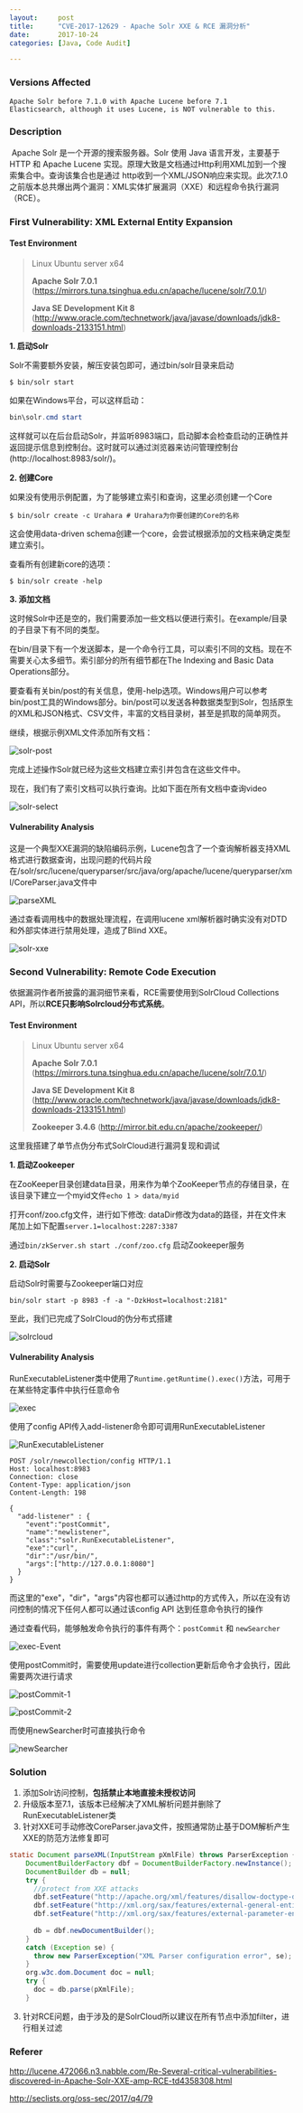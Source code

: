```yaml
---
layout:     post
title:      "CVE-2017-12629 - Apache Solr XXE & RCE 漏洞分析"
date:       2017-10-24
categories: [Java, Code Audit]

---
```


### Versions Affected

```
Apache Solr before 7.1.0 with Apache Lucene before 7.1
Elasticsearch, although it uses Lucene, is NOT vulnerable to this.
```

### Description

​	Apache Solr 是一个开源的搜索服务器。Solr 使用 Java 语言开发，主要基于 HTTP 和 Apache Lucene 实现。原理大致是文档通过Http利用XML加到一个搜索集合中。查询该集合也是通过 http收到一个XML/JSON响应来实现。此次7.1.0之前版本总共爆出两个漏洞：XML实体扩展漏洞（XXE）和远程命令执行漏洞（RCE）。

### First Vulnerability:  XML External Entity Expansion

#### Test Environment

> Linux Ubuntu server x64
>
> **Apache Solr 7.0.1** (https://mirrors.tuna.tsinghua.edu.cn/apache/lucene/solr/7.0.1/)
>
> **Java SE Development Kit 8** (http://www.oracle.com/technetwork/java/javase/downloads/jdk8-downloads-2133151.html)  
>

**1. 启动Solr**

Solr不需要额外安装，解压安装包即可，通过bin/solr目录来启动

```shell
$ bin/solr start
```

如果在Windows平台，可以这样启动：

```powershell
bin\solr.cmd start
```

这样就可以在后台启动Solr，并监听8983端口，启动脚本会检查启动的正确性并返回提示信息到控制台。这时就可以通过浏览器来访问管理控制台(http://localhost:8983/solr/)。

**2. 创建Core**

如果没有使用示例配置，为了能够建立索引和查询，这里必须创建一个Core

```shell
$ bin/solr create -c Urahara # Urahara为你要创建的Core的名称
```

这会使用data-driven schema创建一个core，会尝试根据添加的文档来确定类型建立索引。

查看所有创建新core的选项：

```shell
$ bin/solr create -help
```

**3. 添加文档**

这时候Solr中还是空的，我们需要添加一些文档以便进行索引。在example/目录的子目录下有不同的类型。

在bin/目录下有一个发送脚本，是一个命令行工具，可以索引不同的文档。现在不需要关心太多细节。索引部分的所有细节都在The Indexing and Basic Data Operations部分。

要查看有关bin/post的有关信息，使用-help选项。Windows用户可以参考bin/post工具的Windows部分。bin/post可以发送各种数据类型到Solr，包括原生的XML和JSON格式、CSV文件，丰富的文档目录树，甚至是抓取的简单网页。

继续，根据示例XML文件添加所有文档：

![solr-post](http://reverse-tcp.xyz/static/img/posts/solr/solr-post.png)

完成上述操作Solr就已经为这些文档建立索引并包含在这些文件中。

现在，我们有了索引文档可以执行查询。比如下面在所有文档中查询video

![solr-select](http://reverse-tcp.xyz/static/img/posts/solr/solr-select.png)

#### Vulnerability Analysis

这是一个典型XXE漏洞的缺陷编码示例，Lucene包含了一个查询解析器支持XML格式进行数据查询，出现问题的代码片段在/solr/src/lucene/queryparser/src/java/org/apache/lucene/queryparser/xml/CoreParser.java文件中

![parseXML](http://reverse-tcp.xyz/static/img/posts/solr/parseXML.png)

通过查看调用栈中的数据处理流程，在调用lucene xml解析器时确实没有对DTD和外部实体进行禁用处理，造成了Blind XXE。

![solr-xxe](http://reverse-tcp.xyz/static/img/posts/solr/solr-xxe.png)

### Second Vulnerability: Remote Code Execution

依据漏洞作者所披露的漏洞细节来看，RCE需要使用到SolrCloud Collections API，所以**RCE只影响Solrcloud分布式系统**。

#### Test Environment

> Linux Ubuntu server x64
>
> **Apache Solr 7.0.1** (https://mirrors.tuna.tsinghua.edu.cn/apache/lucene/solr/7.0.1/)
>
> **Java SE Development Kit 8** (http://www.oracle.com/technetwork/java/javase/downloads/jdk8-downloads-2133151.html)  
>
> **Zookeeper 3.4.6** (http://mirror.bit.edu.cn/apache/zookeeper/)
>

这里我搭建了单节点伪分布式SolrCloud进行漏洞复现和调试

**1. 启动Zookeeper**

在ZooKeeper目录创建data目录，用来作为单个ZooKeeper节点的存储目录，在该目录下建立一个myid文件```echo 1 > data/myid``` 

打开conf/zoo.cfg文件，进行如下修改: dataDir修改为data的路径，并在文件末尾加上如下配置```server.1=localhost:2287:3387``` 

通过```bin/zkServer.sh start ./conf/zoo.cfg``` 启动Zookeeper服务

**2. 启动Solr**

启动Solr时需要与Zookeeper端口对应

```shell
bin/solr start -p 8983 -f -a "-DzkHost=localhost:2181"
```

至此，我们已完成了SolrCloud的伪分布式搭建

![solrcloud](http://reverse-tcp.xyz/static/img/posts/solr/solrcloud.png)

#### Vulnerability Analysis

RunExecutableListener类中使用了``Runtime.getRuntime().exec()``方法，可用于在某些特定事件中执行任意命令

![exec](http://reverse-tcp.xyz/static/img/posts/solr/exec.png)

使用了config API传入add-listener命令即可调用RunExecutableListener

![RunExecutableListener](http://reverse-tcp.xyz/static/img/posts/solr/RunExecutableListener.png)

```http
POST /solr/newcollection/config HTTP/1.1
Host: localhost:8983
Connection: close
Content-Type: application/json  
Content-Length: 198

{
  "add-listener" : {
    "event":"postCommit",
    "name":"newlistener",
    "class":"solr.RunExecutableListener",
    "exe":"curl",
    "dir":"/usr/bin/",
    "args":["http://127.0.0.1:8080"]
  }
}
```

而这里的"exe"，"dir"，"args"内容也都可以通过http的方式传入，所以在没有访问控制的情况下任何人都可以通过该config API 达到任意命令执行的操作

通过查看代码，能够触发命令执行的事件有两个：```postCommit``` 和 ```newSearcher``` 

![exec-Event](http://reverse-tcp.xyz/static/img/posts/solr/exec-Event.png)

使用postCommit时，需要使用update进行collection更新后命令才会执行，因此需要两次进行请求

![postCommit-1](http://reverse-tcp.xyz/static/img/posts/solr/postCommit-1.png)

![postCommit-2](http://reverse-tcp.xyz/static/img/posts/solr/postCommit-2.png)

而使用newSearcher时可直接执行命令

![newSearcher](http://reverse-tcp.xyz/static/img/posts/solr/newSearcher.png)

### Solution

1. 添加Solr访问控制，**包括禁止本地直接未授权访问** 
2. 升级版本至7.1，该版本已经解决了XML解析问题并删除了RunExecutableListener类
3. 针对XXE可手动修改CoreParser.java文件，按照通常防止基于DOM解析产生XXE的防范方法修复即可

```Java
static Document parseXML(InputStream pXmlFile) throws ParserException {
    DocumentBuilderFactory dbf = DocumentBuilderFactory.newInstance();
    DocumentBuilder db = null;
    try {
      //protect from XXE attacks
      dbf.setFeature("http://apache.org/xml/features/disallow-doctype-decl", true);
      dbf.setFeature("http://xml.org/sax/features/external-general-entities", false);
      dbf.setFeature("http://xml.org/sax/features/external-parameter-entities", false);
      
      db = dbf.newDocumentBuilder();
    }
    catch (Exception se) {
      throw new ParserException("XML Parser configuration error", se);
    }
    org.w3c.dom.Document doc = null;
    try {
      doc = db.parse(pXmlFile);
    }
```

3. 针对RCE问题，由于涉及的是SolrCloud所以建议在所有节点中添加filter，进行相关过滤

### Referer

http://lucene.472066.n3.nabble.com/Re-Several-critical-vulnerabilities-discovered-in-Apache-Solr-XXE-amp-RCE-td4358308.html

http://seclists.org/oss-sec/2017/q4/79

